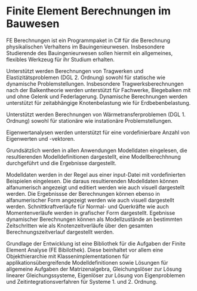 # Finite Element Berechnungen im Bauwesen

FE Berechnungen ist ein Programmpaket in C# für die Berechnung physikalischen Verhaltens im Bauingenieurwesen.
Insbesondere Studierende des Bauingenieurwesen sollen hiermit ein allgemeines, flexibles Werkzeug für ihr Studium erhalten.

Unterstützt werden Berechnungen von Tragwerken und Elastizitätsproblemen (DGL 2. Ordnung) sowohl für statische wie dynamische Problemstellungen.
Insbesondere Tragwerksberechnungen nach der Balkentheorie werden unterstützt für Fachwerke, Biegebalken mit und ohne Gelenk und Federlagerung. 
Dynamische Berechnungen werden unterstützt für zeitabhängige Knotenbelastung wie für Erdbebenbelastung.

Unterstützt werden Berechnungen von Wärmetransferproblemen (DGL 1. Ordnung) sowohl für stationäre wie instationäre Problemstellungen.

Eigenwertanalysen werden unterstützt für eine vordefinierbare Anzahl von Eigenwerten und -vektoren.

Grundsätzlich werden in allen Anwendungen Modelldaten eingelesen, die resultierenden Modelldefinitionen dargestellt, eine Modellberechhnung 
durchgeführt und die Ergebnisse dargestellt.

Modelldaten werden in der Regel aus einer input-Datei mit vordefinierten Beispielen eingelesen. Die daraus resultierenden 
Modelldaten können alfanumerisch angezeigt und editiert werden wie auch visuell dargestellt werden.
Die Ergebnissse der Berechnungen können ebenso in alfanumerischer Form angezeigt werden wie auch visuell dargestellt werden.
Schnittkraftverläufe für Normal- und Querkräfte wie auch Momentenverläufe werden in grafischer Form dargestellt.
Egebnisse dynamischer Berechnungen können als Modellzustände an bestimmten Zeitschritten wie als Knotenzeitverläufe über den
gesamten Berechnungszeitverlauf dargestellt werden.

Grundlage der Entwicklung ist eine Bibliothek für die Aufgaben der Finite Element Analyse (FE Bibilothek). Diese beinhaltet vor
allem eine Objekthierarchie mit Klassenimplementationen für applikationsübergreifende Modelldefinitionen sowie Lösungen für
allgemeine Aufgaben der Matrizenalgebra, Gleichungslöser zur Lösung linearer Gleichungssysteme, Eigenlöser zur Lösung von Eigenproblemen
und Zeitintegrationsverfahren für Systeme 1. und 2. Ordnung.
